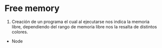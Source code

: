 # Free memory

1. Creación de un programa el cual al ejecutarse nos indica la memoria libre, dependiendo del rango de memoria libre nos la resalta de distintos colores.

- Node
